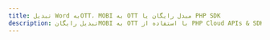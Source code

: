 ---title: تبدیل Word بهOTT، MOBI به OTT مبدل رایگان یا PHP SDKdescription: تبدیل رایگانMOBI به OTT با استفاده از PHP Cloud APIs & SDK. همچنین اسناد Microsoft Word و OpenOffice را در Cloud ایجاد، ویرایش و رندر کنید.---